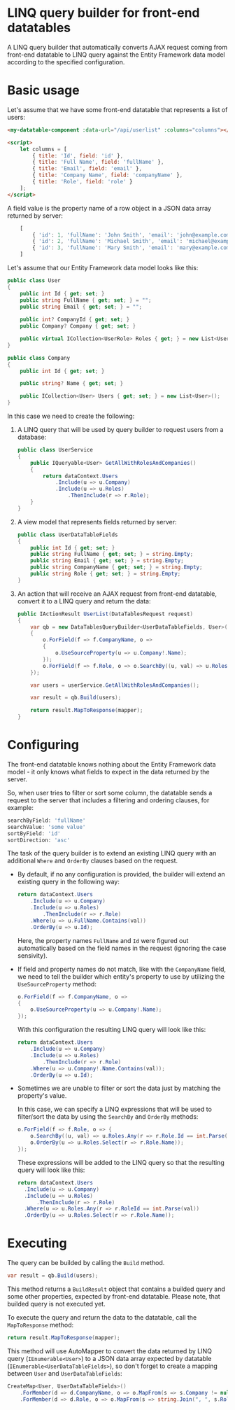 # LINQ query builder for front-end datatables

 A LINQ query builder that automatically converts AJAX request coming from front-end datatable to LINQ query against the Entity Framework data model according to the specified configuration.

# Basic usage

Let's assume that we have some front-end datatable that represents a list of users:

```html
<my-datatable-component :data-url="/api/userlist" :columns="columns"></my-datatable-component>

<script>
    let columns = [
        { title: 'Id', field: 'id' },
        { title: 'Full Name', field: 'fullName' },
        { title: 'Email', field: 'email' },
        { title: 'Company Name', field: 'companyName' },
        { title: 'Role', field: 'role' }
    ];
</script>
```

A field value is the property name of a row object in a JSON data array returned by server:

```js
    [
        { 'id': 1, 'fullName': 'John Smith', 'email': 'john@example.com', 'companyName': '', 'role' : 'Coordinator' }
        { 'id': 2, 'fullName': 'Michael Smith', 'email': 'michael@example.com', 'companyName': 'Apple', 'role' : 'Coordinator, Manager' }
        { 'id': 3, 'fullName': 'Mary Smith', 'email': 'mary@example.com', 'companyName': 'Google', 'role' : 'Manager, Admin' }
    ]
```

Let's assume that our Entity Framework data model looks like this:

```c#
public class User
{
    public int Id { get; set; }
    public string FullName { get; set; } = "";
    public string Email { get; set; } = "";
    
    public int? CompanyId { get; set; }
    public Company? Company { get; set; }

    public virtual ICollection<UserRole> Roles { get; } = new List<UserRole>();
}

public class Company
{
    public int Id { get; set; }

    public string? Name { get; set; }

    public ICollection<User> Users { get; set; } = new List<User>();
}
```

In this case we need to create the following:

1. A LINQ query that will be used by query builder to request users from a database:

    ```c#
    public class UserService
    {
        public IQueryable<User> GetAllWithRolesAndCompanies()
        {
            return dataContext.Users
                .Include(u => u.Company)
                .Include(u => u.Roles)
                    .ThenInclude(r => r.Role);
        }   
    }
    ```

2. A view model that represents fields returned by server:

    ```c#
    public class UserDataTableFields
    {
        public int Id { get; set; }        
        public string FullName { get; set; } = string.Empty;
        public string Email { get; set; } = string.Empty;
        public string CompanyName { get; set; } = string.Empty;
        public string Role { get; set; } = string.Empty;
    }
    ```

3. An action that will receive an AJAX request from front-end datatable, convert it to a LINQ query and return the data:

    ```c#
    public IActionResult UserList(DataTablesRequest request)
    {
        var qb = new DataTablesQueryBuilder<UserDataTableFields, User>(request, o =>
        {
            o.ForField(f => f.CompanyName, o =>
            {
                o.UseSourceProperty(u => u.Company!.Name);
            });
            o.ForField(f => f.Role, o => o.SearchBy((u, val) => u.Roles.Any(r => r.RoleId == int.Parse(val))));
        });

        var users = userService.GetAllWithRolesAndCompanies();

        var result = qb.Build(users);

        return result.MapToResponse(mapper);
    }
    ```

# Configuring

The front-end datatable knows nothing about the Entity Framework data model - it only knows what fields to expect in the data returned by the server.

So, when user tries to filter or sort some column, the datatable sends a request to the server that includes a filtering and ordering clauses, for example:
```js
searchByField: 'fullName'
searchValue: 'some value'
sortByField: 'id'
sortDirection: 'asc'
```

The task of the query builder is to extend an existing LINQ query with an additional ``Where`` and ``OrderBy`` clauses based on the request.

- By default, if no any configuration is provided, the builder will extend an existing query in the following way:

  ```c#
  return dataContext.Users
      .Include(u => u.Company)
      .Include(u => u.Roles)
          .ThenInclude(r => r.Role)
      .Where(u => u.FullName.Contains(val))
      .OrderBy(u => u.Id);
  ```

  Here, the property names ``FullName`` and ``Id`` were figured out automatically based on the field names in the request (ignoring the case sensivity).

- If field and property names do not match, like with the ``CompanyName`` field, we need to tell the builder which entity's property to use by utilizing the ``UseSourceProperty`` method:

  ```c#
  o.ForField(f => f.CompanyName, o =>
  {
      o.UseSourceProperty(u => u.Company!.Name);
  });
  ```

  With this configuration the resulting LINQ query will look like this:

  ```c#
  return dataContext.Users
      .Include(u => u.Company)
      .Include(u => u.Roles)
          .ThenInclude(r => r.Role)
      .Where(u => u.Company!.Name.Contains(val));
      .OrderBy(u => u.Id);
  ```

- Sometimes we are unable to filter or sort the data just by matching the property's value.

  In this case, we can specify a LINQ expressions that will be used to filter/sort the data by using the ``SearchBy`` and ``OrderBy`` methods:

  ```c#
  o.ForField(f => f.Role, o => {
      o.SearchBy((u, val) => u.Roles.Any(r => r.Role.Id == int.Parse(val)));
      o.OrderBy(u => u.Roles.Select(r => r.Role.Name));
  });
  ```

  These expressions will be added to the LINQ query so that the resulting query will look like this:
  
    ```c#
  return dataContext.Users
      .Include(u => u.Company)
      .Include(u => u.Roles)
          .ThenInclude(r => r.Role)
      .Where(u => u.Roles.Any(r => r.RoleId == int.Parse(val))
      .OrderBy(u => u.Roles.Select(r => r.Role.Name));
  ```

# Executing

The query can be builded by calling the ``Build`` method. 

```c#
var result = qb.Build(users);
```

This method returns a ``BuildResult`` object that contains a builded query and some other properties, expected by front-end datatable. Please note, that builded query is not executed yet.

To execute the query and return the data to the datatable, call the ``MapToResponse`` method:

```c#
return result.MapToResponse(mapper);
```

This method will use AutoMapper to convert the data returned by LINQ query (``IEnumerable<User>``) to a JSON data array expected by datatable (``IEnumerable<UserDataTableFields>``), so don't forget to create a mapping between ``User`` and ``UserDataTableFields``:

```c#
CreateMap<User, UserDataTableFields>()
    .ForMember(d => d.CompanyName, o => o.MapFrom(s => s.Company != null ? s.Company.Name : string.Empty))
    .ForMember(d => d.Role, o => o.MapFrom(s => string.Join(", ", s.Roles.Select(r => r.Role.Name))));
```
